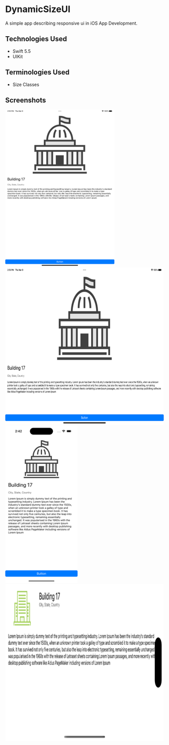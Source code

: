 # DynamicSizeUI
A simple app describing responsive ui in iOS App Development.

## Technologies Used
- Swift 5.5
- UIKit

## Terminologies Used
- Size Classes

## Screenshots
<p float="left">
  <img src="https://github.com/lenblazy/DynamicSizeUI/blob/main/Screenshots/ipad-portrait.png?raw=true" height="500" />
  <img src="https://github.com/lenblazy/DynamicSizeUI/blob/main/Screenshots/ipad-landscape.png?raw=true" height="500" />
  <img src="https://github.com/lenblazy/DynamicSizeUI/blob/main/Screenshots/iphone-potrait.png?raw=true" height="500" />
  <img src="https://github.com/lenblazy/DynamicSizeUI/blob/main/Screenshots/iphone-landscape.png?raw=true" height="500" />
</p>
